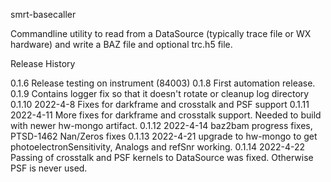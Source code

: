 smrt-basecaller

Commandline utility to read from a DataSource (typically trace file or WX hardware) and write a BAZ file and optional trc.h5 file.


Release History

0.1.6            Release testing on instrument (84003)
0.1.8            First automation release.
0.1.9            Contains logger fix so that it doesn't rotate or cleanup log directory
0.1.10 2022-4-8  Fixes for darkframe and crosstalk and PSF support
0.1.11 2022-4-11 More fixes for darkframe and crosstalk support. Needed to build with newer hw-mongo artifact.
0.1.12 2022-4-14 baz2bam progress fixes, PTSD-1462 Nan/Zeros fixes
0.1.13 2022-4-21 upgrade to hw-mongo to get photoelectronSensitivity, Analogs and refSnr working.
0.1.14 2022-4-22 Passing of crosstalk and PSF kernels to DataSource was fixed. Otherwise PSF is never used.